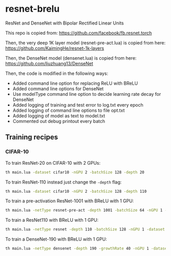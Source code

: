 # resnet-brelu
ResNet and DenseNet with Bipolar Rectified Linear Units

This repo is copied from:
https://github.com/facebook/fb.resnet.torch

Then, the very deep 1K layer model (resnet-pre-act.lua) is copied from here:
https://github.com/KaimingHe/resnet-1k-layers

Then, the DenseNet model (densenet.lua) is copied from here:
https://github.com/liuzhuang13/DenseNet

Then, the code is modified in the following ways:
- Added command line option for replacing ReLU with BReLU
- Added command line options for DenseNet
- Use modelType command line option to decide learning rate decay for DenseNet
- Added logging of training and test error to log.txt every epoch
- Added logging of command line options to file opt.txt
- Added logging of model as text to model.txt
- Commented out debug printout every batch


Training recipes
----------------

### CIFAR-10

To train ResNet-20 on CIFAR-10 with 2 GPUs:

```bash
th main.lua -dataset cifar10 -nGPU 2 -batchSize 128 -depth 20
```

To train ResNet-110 instead just change the `-depth` flag:

```bash
th main.lua -dataset cifar10 -nGPU 2 -batchSize 128 -depth 110
```

To train a pre-activation ResNet-1001 with BReLU with 1 GPU:

```bash
th main.lua -netType resnet-pre-act -depth 1001 -batchSize 64 -nGPU 1 -dataset cifar10 -nEpochs 200 -BReLU true
```
To train a ResNet110 with BReLU with 1 GPU:

```bash
th main.lua -netType resnet -depth 110 -batchSize 128 -nGPU 1 -dataset cifar10 -BReLU true
```

To train a DenseNet-190 with BReLU with 1 GPU:

```bash
th main.lua -netType densenet -depth 190 -growthRate 40 -nGPU 1 -dataset cifar10 -batchSize 64 -nEpochs 300 -optnet true -BReLU true
```
